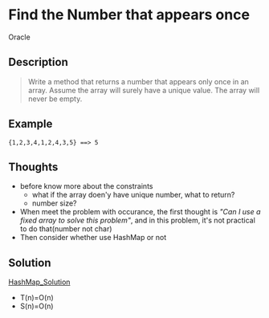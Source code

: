 # Find the Number that appears once

Oracle

## Description
> Write a method that returns a number that appears only once in an array.
> Assume the array will surely have a unique value. The array will never be empty.

## Example
```
{1,2,3,4,1,2,4,3,5} ==> 5
```
## Thoughts
* before know more about the constraints
  - what if the array doen'y have unique number, what to return?
  - number size?
* When meet the problem with occurance, the first thought is _"Can I use a fixed array to solve this problem"_, and in this problem, it's not practical to do that(number not char)
* Then consider whether use HashMap or not

## Solution
[HashMap_Solution](https://github.com/VanessaTang95/Algorithm/blob/master/FireCode.io/Solution/FindTheNumberThatAppearsOnce.java)
  - T(n)=O(n)
  - S(n)=O(n)

